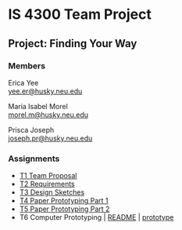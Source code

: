 # IS 4300 Team Project

## Project: Finding Your Way

### Members
Erica Yee  
yee.er@husky.neu.edu

Maria Isabel Morel  
morel.m@husky.neu.edu

Prisca Joseph  
joseph.pr@husky.neu.edu

### Assignments
* [T1 Team Proposal](assignments/T1-JosephMorelYee.pdf)
* [T2 Requirements](assignments/T2-JosephMorelYee.pdf)
* [T3 Design Sketches](assignments/T3-JosephMorelYee.pdf)
* [T4 Paper Prototyping Part 1](assignments/T4-JosephMorelYee.pdf)
* [T5 Paper Prototyping Part 2](assignments/T5-JosephMorelYee.pdf)
* T6 Computer Prototyping | [README](T6-README.me) | [prototype](https://ericayee.com/hci-t6/)
